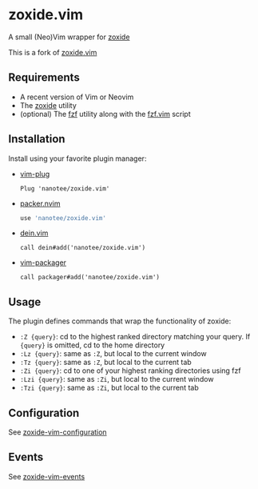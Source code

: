 # zoxide.vim

A small (Neo)Vim wrapper for [zoxide](https://github.com/ajeetdsouza/zoxide)

This is a fork of [zoxide.vim](https://github.com/nanotee/zoxide.vim)

## Requirements

- A recent version of Vim or Neovim
- The [zoxide](https://github.com/ajeetdsouza/zoxide) utility
- (optional) The [fzf](https://github.com/junegunn/fzf) utility along with the [fzf.vim](https://github.com/junegunn/fzf/blob/master/plugin/fzf.vim) script

## Installation

Install using your favorite plugin manager:

- [vim-plug](https://github.com/junegunn/vim-plug)
    ```vim
    Plug 'nanotee/zoxide.vim'
    ```
- [packer.nvim](https://github.com/wbthomason/packer.nvim)
    ```lua
    use 'nanotee/zoxide.vim'
    ```
- [dein.vim](https://github.com/Shougo/dein.vim)
    ```vim
    call dein#add('nanotee/zoxide.vim')
    ```
- [vim-packager](https://github.com/kristijanhusak/vim-packager)
    ```vim
    call packager#add('nanotee/zoxide.vim')
    ```

## Usage

The plugin defines commands that wrap the functionality of zoxide:

- `:Z {query}`: cd to the highest ranked directory matching your query. If `{query}` is omitted, cd to the home directory
- `:Lz {query}`: same as `:Z`, but local to the current window
- `:Tz {query}`: same as `:Z`, but local to the current tab
- `:Zi {query}`: cd to one of your highest ranking directories using fzf
- `:Lzi {query}`: same as `:Zi`, but local to the current window
- `:Tzi {query}`: same as `:Zi`, but local to the current tab

## Configuration

See [zoxide-vim-configuration](doc/zoxide-vim.txt#L27)

## Events

See [zoxide-vim-events](doc/zoxide-vim.txt#L92)
